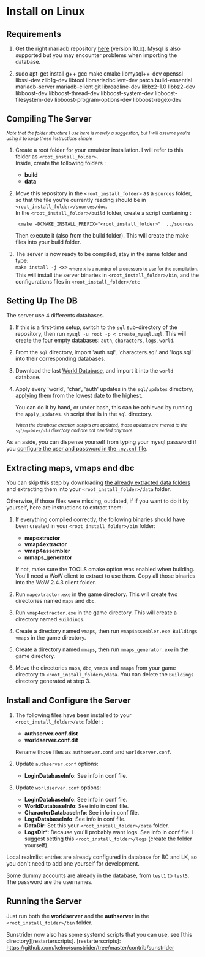 # Install on Linux

<!----------------------------------------------------------------------------->
## Requirements

1. Get the right mariadb repository [here][mariadbrepository] (version 10.x). Mysql is also supported but you may encounter problems when importing the database.

2. sudo apt-get install g++ gcc make cmake libmysql++-dev openssl libssl-dev zlib1g-dev libtool libmariadbclient-dev patch build-essential mariadb-server mariadb-client git libreadline-dev libbz2-1.0 libbz2-dev libboost-dev libboost-thread-dev libboost-system-dev libboost-filesystem-dev libboost-program-options-dev libboost-regex-dev

[mariadbrepository]:
https://downloads.mariadb.org/mariadb/repositories/

<!----------------------------------------------------------------------------->
## Compiling The Server

<sub>*Note that the folder structure I use here is merely a suggestion, but I will assume you're using it to keep these instructions simple*</sub>

1. Create a root folder for your emulator installation. I will refer to this folder as `<root_install_folder>`.  
Inside, create the following folders :  
	- **build**  
	- **data** 
	
2. Move this repository in the `<root_install_folder>` as a `sources` folder, so that the file you're currently reading should be in ` <root_install_folder>/sources/doc`.  
	In the `<root_install_folder>/build` folder, create a script containing :  

		cmake -DCMAKE_INSTALL_PREFIX="<root_install_folder>"  ../sources

	Then execute it (also from the build folder). This will create the make files into your build folder.  

3. The server is now ready to be compiled, stay in the same folder and type:  
`make install -j <x>`   <sub>where x is a number of processors to use for the compilation.</sub>   
	This will install the server binaries in `<root_install_folder>/bin`, and the configurations files in `<root_install_folder>/etc`


<!----------------------------------------------------------------------------->
## Setting Up The DB

The server use 4 differents databases. 
 
1. If this is a first-time setup, switch to the `sql` sub-directory of the
   repository, then run `mysql -u root -p < create_mysql.sql`. This will create the four empty databases: `auth`, `characters`, `logs`, `world`.
2. From the `sql` directory, import 'auth.sql', 'characters.sql' and 'logs.sql' into their corresponding databases.
3. Download the last [World Database][worlddatabase], and import it into the `world` database.
4. Apply every 'world', 'char', 'auth' updates in the `sql/updates` directory,
   applying them from the lowest date to the highest.

   You can do it by hand, or under bash, this can be achieved by running the `apply_updates.sh` script that is in the `sql` directory.

   <sub>*When the database creation scripts are updated, those updates are moved to the `sql/updates/old` directory and are not needed anymore.*</sub>

As an aside, you can dispense yourself from typing your mysql password if you [configure the
user and password in the `.my.cnf` file][autologin].

[worlddatabase]:
https://github.com/kelno/sunstrider/releases
[autologin]:
http://stackoverflow.com/questions/19171021/auto-authenticate-password-in-mysql

<!----------------------------------------------------------------------------->
## Extracting maps, vmaps and dbc

You can skip this step by downloading [the already extracted data folders][githubdata] and extracting them into your `<root_install_folder>/data` folder.

Otherwise, if those files were missing, outdated, if if you want to do it by yourself, here are instructions to extract them:

1. If everything compiled correctly, the following binaries should have been created in your `<root_install_folder>/bin` folder:  

	- **mapextractor**
	- **vmap4extractor**
	- **vmap4assembler**
	- **mmaps_generator**
	
	If not, make sure the TOOLS cmake option was enabled when building.  
	You'll need a WoW client to extract to use them. Copy all those binaries into the WoW 2.4.3 client folder.
2. Run `mapextractor.exe` in the game directory. This will create two directories
  named `maps` and `dbc`.

3. Run `vmap4extractor.exe` in the game directory. This will create a directory
  named `Buildings`.

4. Create a directory named `vmaps`, then run `vmap4assembler.exe Buildings
  vmaps` in the game directory.

5. Create a directory named `mmaps`, then run `mmaps_generator.exe` in the game
  directory.

6. Move the directories `maps`, `dbc`, `vmaps` and `mmaps` from your game
  directory to `<root_install_folder>/data`. You can delete the `Buildings` directory generated at step 3.

[githubdata]:
https://github.com/kelno/sunstrider/releases

<!----------------------------------------------------------------------------->

## Install and Configure the Server

1. The following files have been installed to your `<root_install_folder>/etc` folder :
	- **authserver.conf.dist**
	- **worldserver.conf.dit**
	
	Rename those files as `authserver.conf` and `worldserver.conf`.
2. Update `authserver.conf` options:  
	- **LoginDatabaseInfo**: See info in conf file.
3. Update `worldserver.conf` options:  
	- **LoginDatabaseInfo**: See info in conf file.
	- **WorldDatabaseInfo**: See info in conf file.
	- **CharacterDatabaseInfo**: See info in conf file.
	- **LogsDatabaseInfo**: See info in conf file.
	- **DataDir**: Set this your `<root_install_folder>/data` folder.
	- **LogsDir***: Because you'll probably want logs. See info in conf file. I suggest setting this `<root_install_folder>/logs` (create the folder yourself).

Local realmlist entries are already configured in database for BC and LK, so you don't need
to add one yourself for development. 

Some dummy accounts are already in the database, from `test1` to `test5`. The
password are the usernames.

<!----------------------------------------------------------------------------->
## Running the Server

Just run both the **worldserver** and the **authserver** in the `<root_install_folder>/bin` folder.  

Sunstrider now also has some systemd scripts that you can use, see [this directory][restarterscripts].
[restarterscripts]:
https://github.com/kelno/sunstrider/tree/master/contrib/sunstrider
